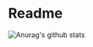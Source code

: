 # Readme
![Anurag's github stats](https://github-readme-stats.vercel.app/api?username=wkn816&show_icons=true&theme=radical)
